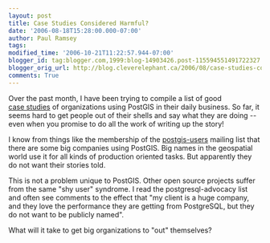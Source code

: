 ```yaml
---
layout: post
title: Case Studies Considered Harmful?
date: '2006-08-18T15:28:00.000-07:00'
author: Paul Ramsey
tags: 
modified_time: '2006-10-21T11:22:57.944-07:00'
blogger_id: tag:blogger.com,1999:blog-14903426.post-115594551491722327
blogger_orig_url: http://blog.cleverelephant.ca/2006/08/case-studies-considered-harmful.html
comments: True
---
```


Over the past month, I have been trying to compile a list of good <br />[case studies](http://postgis.refractions.net/documentation/casestudies/) of organizations using PostGIS in their daily business.  So far, it seems hard to get people out of their shells and say what they are doing -- even when you promise to do all the work of writing up the story!

I know from things like the membership of the [postgis-users](http://postgis.refractions.net/mailman/listinfo/postgis-users) mailing list that there are some big companies using PostGIS.  Big names in the geospatial world use it for all kinds of production oriented tasks.  But apparently they do not want their stories told.

This is not a problem unique to PostGIS.  Other open source projects suffer from the same "shy user" syndrome.  I read the postgresql-advocacy list and often see comments to the effect that "my client is a huge company, and they love the performance they are getting from PostgreSQL, but they do not want to be publicly named".  

What will it take to get big organizations to "out" themselves?